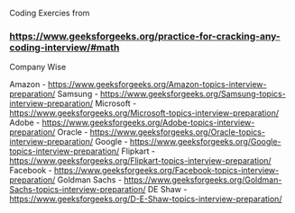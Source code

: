 Coding Exercies from 
### https://www.geeksforgeeks.org/practice-for-cracking-any-coding-interview/#math


Company Wise

Amazon - https://www.geeksforgeeks.org/Amazon-topics-interview-preparation/
Samsung - https://www.geeksforgeeks.org/Samsung-topics-interview-preparation/
Microsoft - https://www.geeksforgeeks.org/Microsoft-topics-interview-preparation/
Adobe - https://www.geeksforgeeks.org/Adobe-topics-interview-preparation/
Oracle - https://www.geeksforgeeks.org/Oracle-topics-interview-preparation/
Google - https://www.geeksforgeeks.org/Google-topics-interview-preparation/
Flipkart - https://www.geeksforgeeks.org/Flipkart-topics-interview-preparation/
Facebook - https://www.geeksforgeeks.org/Facebook-topics-interview-preparation/
Goldman Sachs - https://www.geeksforgeeks.org/Goldman-Sachs-topics-interview-preparation/
DE Shaw - https://www.geeksforgeeks.org/D-E-Shaw-topics-interview-preparation/
